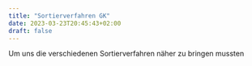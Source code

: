 ```yaml
---
title: "Sortierverfahren GK"
date: 2023-03-23T20:45:43+02:00
draft: false
---
```


Um uns die verschiedenen Sortierverfahren näher zu bringen mussten